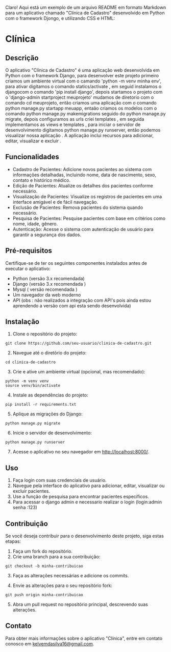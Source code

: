 Claro! Aqui está um exemplo de um arquivo README em formato Markdown para um aplicativo chamado "Clínica de Cadastro" desenvolvido em Python com o framework Djongo, e utilizando CSS e HTML:

# Clínica


## Descrição
O aplicativo "Clínica de Cadastro" é uma aplicação web desenvolvida em Python com o framework Django, para desenvolver este projeto primeiro criamos um ambiente virtual com o camando 'python -m venv minha env', 
para ativar digitamos o comando statics/activate , em seguid instalamos o djangocom o comando 'pip install django', depois startamos o projeto com o 'django-admin startproject meuprojeto' mudamos de diretorio com o comando cd meuprojeto,
então criamos uma aplicação com o comando  python manage.py startapp meuapp, entaão criamos os modelos com o comando python manage.py makemigrations seguido do python manage.py migrate, depois configuramos as urls criei templates , em seguida implementamos as views e templates , para iniciar o servidor de desenvolvimento digitamos python manage.py runserver, então podemos visualizar nossa aplicação
. A aplicação inclui recursos para adicionar, editar, visualizar e excluir .

## Funcionalidades

- Cadastro de Pacientes: Adicione novos pacientes ao sistema com informações detalhadas, incluindo nome, data de nascimento, sexo, contato e histórico médico.
- Edição de Pacientes: Atualize os detalhes dos pacientes conforme necessário.
- Visualização de Pacientes: Visualize os registros de pacientes em uma interface amigável e de fácil navegação.
- Exclusão de Pacientes: Remova pacientes do sistema quando necessário.
- Pesquisa de Pacientes: Pesquise pacientes com base em critérios como nome, idade, gênero.
- Autenticação: Acesse o sistema com autenticação de usuário para garantir a segurança dos dados.

## Pré-requisitos

Certifique-se de ter os seguintes componentes instalados antes de executar o aplicativo:

- Python (versão 3.x recomendada)
- Django (versão 3.x recomendada )
- Mysql ( versão recomendada )
- Um navegador da web moderno
- API (obs : não realizados a integração com API's pois ainda estou aprendendo a versão com api esta sendo desenvolvida)

## Instalação

1. Clone o repositório do projeto:

```shell
git clone https://github.com/seu-usuario/clinica-de-cadastro.git
```

2. Navegue até o diretório do projeto:

```shell
cd clinica-de-cadastro
```

3. Crie e ative um ambiente virtual (opcional, mas recomendado):

```shell
python -m venv venv
source venv/bin/activate
```

4. Instale as dependências do projeto:

```shell
pip install -r requirements.txt
```

5. Aplique as migrações do Django:

```shell
python manage.py migrate
```

6. Inicie o servidor de desenvolvimento:

```shell
python manage.py runserver
```

7. Acesse o aplicativo no seu navegador em [http://localhost:8000/](http://localhost:8000/).

## Uso

1. Faça login com suas credenciais de usuário.
2. Navegue pela interface do aplicativo para adicionar, editar, visualizar ou excluir pacientes.
3. Use a função de pesquisa para encontrar pacientes específicos.
4. Para acessar o django admin e necessario realizar o login (login:admin  senha :123)

## Contribuição

Se você deseja contribuir para o desenvolvimento deste projeto, siga estas etapas:

1. Faça um fork do repositório.
2. Crie uma branch para a sua contribuição:

```shell
git checkout -b minha-contribuicao
```

3. Faça as alterações necessárias e adicione os commits.

4. Envie as alterações para o seu repositório fork:

```shell
git push origin minha-contribuicao
```

5. Abra um pull request no repositório principal, descrevendo suas alterações.


## Contato

Para obter mais informações sobre o aplicativo "Clínica", entre em contato conosco em [kelvemdasilva16@gmail.com](Kelvem:kelvemdasilva16@gmail.com).

